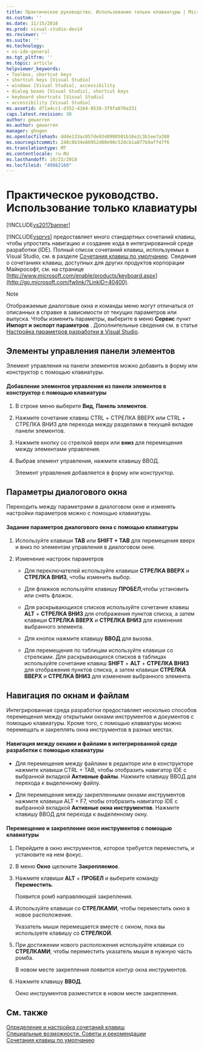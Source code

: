 ```yaml
---
title: Практическое руководство. Использование только клавиатуры | Microsoft Docs
ms.custom: ''
ms.date: 11/15/2016
ms.prod: visual-studio-dev14
ms.reviewer: ''
ms.suite: ''
ms.technology:
- vs-ide-general
ms.tgt_pltfrm: ''
ms.topic: article
helpviewer_keywords:
- Toolbox, shortcut keys
- shortcut keys [Visual Studio]
- windows [Visual Studio], accessibility
- dialog boxes [Visual Studio], shortcut keys
- keyboard shortcuts [Visual Studio]
- accessibility [Visual Studio]
ms.assetid: d71a4cc1-d352-4164-8538-3f9fa070a331
caps.latest.revision: 30
author: gewarren
ms.author: gewarren
manager: ghogen
ms.openlocfilehash: dd4e133ac057de9340900501b16e2c3b1ee7a388
ms.sourcegitcommit: 240c8b34e80952d00e90c52dcb1a077b9aff47f6
ms.translationtype: MT
ms.contentlocale: ru-RU
ms.lasthandoff: 10/23/2018
ms.locfileid: "49862168"
---
```

# <a name="how-to-use-the-keyboard-exclusively"></a>Практическое руководство. Использование только клавиатуры
[!INCLUDE[vs2017banner](../../includes/vs2017banner.md)]

  
[!INCLUDE[vsprvs](../../includes/vsprvs-md.md)] предоставляет много стандартных сочетаний клавиш, чтобы упростить навигацию и создание кода в интегрированной среде разработки (IDE). Полный список сочетаний клавиш, используемых в Visual Studio, см. в разделе [Сочетания клавиш по умолчанию](../../ide/default-keyboard-shortcuts-in-visual-studio.md). Сведения о сочетаниях клавиш, доступных для других продуктов корпорации Майкрософт, см. на странице [http://www.microsoft.com/enable/products/keyboard.aspx](http://go.microsoft.com/fwlink/?LinkID=40400).  
  
> [!NOTE]
>  Отображаемые диалоговые окна и команды меню могут отличаться от описанных в справке в зависимости от текущих параметров или выпуска. Чтобы изменить параметры, выберите в меню **Сервис** пункт **Импорт и экспорт параметров** . Дополнительные сведения см. в статье [Настройка параметров разработки в Visual Studio](http://msdn.microsoft.com/en-us/22c4debb-4e31-47a8-8f19-16f328d7dcd3).  
  
## <a name="toolbox-controls"></a>Элементы управления панели элементов  
 Элемент управления на панели элементов можно добавить в форму или конструктор с помощью клавиатуры.  
  
#### <a name="to-add-controls-from-the-toolbox-to-a-designer-from-the-keyboard"></a>Добавление элементов управления из панели элементов в конструктор с помощью клавиатуры  
  
1. В строке меню выберите **Вид**, **Панель элементов**.  
  
2. Нажмите сочетание клавиш CTRL + СТРЕЛКА ВВЕРХ или CTRL + СТРЕЛКА ВНИЗ для перехода между разделами в текущей вкладке панели элементов.  
  
3. Нажмите кнопку со стрелкой вверх или **вниз** для перемещения между элементами управления.  
  
4. Выбрав элемент управления, нажмите клавишу ВВОД.  
  
   Элемент управления добавляется в форму или конструктор.  
  
## <a name="dialog-box-options"></a>Параметры диалогового окна  
 Переходить между параметрами в диалоговом окне и изменять настройки параметров можно с помощью клавиатуры.  
  
#### <a name="to-set-dialog-box-options-from-the-keyboard"></a>Задание параметров диалогового окна с помощью клавиатуры  
  
1.  Используйте клавиши **TAB** или **SHIFT + TAB** для перемещения вверх и вниз по элементам управления в диалоговом окне.  
  
2.  Изменение настроек параметров  
  
    -   Для переключателей используйте клавиши **СТРЕЛКА ВВЕРХ** и **СТРЕЛКА ВНИЗ**, чтобы изменить выбор.  
  
    -   Для флажков используйте клавишу **ПРОБЕЛ**,чтобы установить или снять флажок.  
  
    -   Для раскрывающихся списков используйте сочетание клавиш **ALT** + **СТРЕЛКА ВНИЗ** для отображения пунктов списка, а затем клавиши **СТРЕЛКА ВВЕРХ** и **СТРЕЛКА ВНИЗ** для изменения выбранного элемента.  
  
    -   Для кнопок нажмите клавишу **ВВОД** для вызова.  
  
    -   Для перемещения по таблицам используйте клавиши со стрелками. Для раскрывающихся списков в таблицах используйте сочетание клавиш **SHIFT** + **ALT** + **СТРЕЛКА ВНИЗ** для отображения пунктов списка, а затем клавиши **СТРЕЛКА ВВЕРХ** и **СТРЕЛКА ВНИЗ** для изменения выбранного элемента.  
  
## <a name="window-and-file-navigation"></a>Навигация по окнам и файлам  
 Интегрированная среда разработки предоставляет несколько способов перемещения между открытыми окнами инструментов и документов с помощью клавиатуры. Кроме того, с помощью клавиатуры можно перемещать и закреплять окна инструментов в разных местах.  
  
#### <a name="to-navigate-among-windows-and-files-in-the-ide-from-the-keyboard"></a>Навигация между окнами и файлами в интегрированной среде разработки с помощью клавиатуры  
  
-   Для перемещения между файлами в редакторе или в конструкторе нажмите клавиши CTRL + TAB, чтобы отобразить навигатор IDE с выбранной вкладкой **Активные файлы**. Нажмите клавишу ВВОД для перехода к выделенному файлу.  
  
-   Для перемещения между закрепленными окнами инструментов нажмите клавиши ALT + F7, чтобы отобразить навигатор IDE с выбранной вкладкой **Активные окна инструментов**. Нажмите клавишу ВВОД для перехода к выделенному окну.  
  
#### <a name="to-move-and-dock-tool-windows-from-the-keyboard"></a>Перемещение и закрепление окон инструментов с помощью клавиатуры  
  
1.  Перейдите в окно инструментов, которое требуется переместить, и установите на нем фокус.  
  
2.  В меню **Окно** щелкните **Закрепляемое**.  
  
3.  Нажмите клавиши **ALT** + **ПРОБЕЛ** и выберите команду **Переместить**.  
  
     Появится ромб направляющей закрепления.  
  
4.  Используйте клавиши со **СТРЕЛКАМИ**, чтобы переместить окно в новое расположение.  
  
     Указатель мыши перемещается вместе с окном, пока вы используете клавишу со **СТРЕЛКОЙ**.  
  
5.  При достижении нового расположения используйте клавиши со **СТРЕЛКАМИ**, чтобы переместить указатель мыши в нужную часть ромба.  
  
     В новом месте закрепления появится контур окна инструментов.  
  
6.  Нажмите клавишу **ВВОД**.  
  
     Окно инструментов разместится в новом месте закрепления.  
  
## <a name="see-also"></a>См. также  
 [Определение и настройка сочетаний клавиш](../../ide/identifying-and-customizing-keyboard-shortcuts-in-visual-studio.md)   
 [Специальные возможности. Советы и рекомендации](../../ide/reference/accessibility-tips-and-tricks.md)   
 [Сочетания клавиш по умолчанию](../../ide/default-keyboard-shortcuts-in-visual-studio.md)



